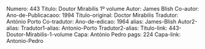 Numero: 443
Titulo: Doutor Mirabilis 1º volume
Autor: James Blish
Co-autor: 
Ano-de-Publicacaoo: 1994
Titulo-original: Doctor Mirabilis
Tradutor: António Porto
Co-tradutor: 
Ano-de-edicao: 1964
alias: James-Blish
Autor2-alias: 
Tradutor1-alias: Antonio-Porto
Tradutor2-alias: 
Titulo-link: 443-Doutor-Mirabilis-1-volume
Capa: António Pedro
pags: 224
Capa-link: Antonio-Pedro